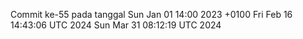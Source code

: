 Commit ke-55 pada tanggal Sun Jan 01 14:00 2023 +0100
Fri Feb 16 14:43:06 UTC 2024
Sun Mar 31 08:12:19 UTC 2024
